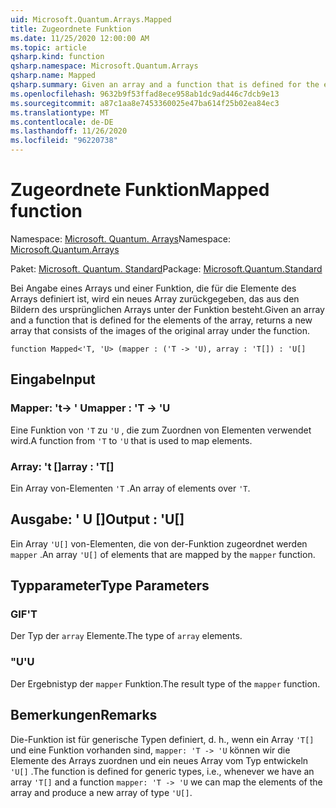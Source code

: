 ```yaml
---
uid: Microsoft.Quantum.Arrays.Mapped
title: Zugeordnete Funktion
ms.date: 11/25/2020 12:00:00 AM
ms.topic: article
qsharp.kind: function
qsharp.namespace: Microsoft.Quantum.Arrays
qsharp.name: Mapped
qsharp.summary: Given an array and a function that is defined for the elements of the array, returns a new array that consists of the images of the original array under the function.
ms.openlocfilehash: 9632b9f53ffad8ece958ab1dc9ad446c7dcb9e13
ms.sourcegitcommit: a87c1aa8e7453360025e47ba614f25b02ea84ec3
ms.translationtype: MT
ms.contentlocale: de-DE
ms.lasthandoff: 11/26/2020
ms.locfileid: "96220738"
---
```

# <a name="mapped-function"></a><span data-ttu-id="96d7c-102">Zugeordnete Funktion</span><span class="sxs-lookup"><span data-stu-id="96d7c-102">Mapped function</span></span>

<span data-ttu-id="96d7c-103">Namespace: [Microsoft. Quantum. Arrays](xref:Microsoft.Quantum.Arrays)</span><span class="sxs-lookup"><span data-stu-id="96d7c-103">Namespace: [Microsoft.Quantum.Arrays](xref:Microsoft.Quantum.Arrays)</span></span>

<span data-ttu-id="96d7c-104">Paket: [Microsoft. Quantum. Standard](https://nuget.org/packages/Microsoft.Quantum.Standard)</span><span class="sxs-lookup"><span data-stu-id="96d7c-104">Package: [Microsoft.Quantum.Standard](https://nuget.org/packages/Microsoft.Quantum.Standard)</span></span>


<span data-ttu-id="96d7c-105">Bei Angabe eines Arrays und einer Funktion, die für die Elemente des Arrays definiert ist, wird ein neues Array zurückgegeben, das aus den Bildern des ursprünglichen Arrays unter der Funktion besteht.</span><span class="sxs-lookup"><span data-stu-id="96d7c-105">Given an array and a function that is defined for the elements of the array, returns a new array that consists of the images of the original array under the function.</span></span>

```qsharp
function Mapped<'T, 'U> (mapper : ('T -> 'U), array : 'T[]) : 'U[]
```


## <a name="input"></a><span data-ttu-id="96d7c-106">Eingabe</span><span class="sxs-lookup"><span data-stu-id="96d7c-106">Input</span></span>

### <a name="mapper--t---u"></a><span data-ttu-id="96d7c-107">Mapper: 't-> ' U</span><span class="sxs-lookup"><span data-stu-id="96d7c-107">mapper : 'T -> 'U</span></span>

<span data-ttu-id="96d7c-108">Eine Funktion von `'T` zu `'U` , die zum Zuordnen von Elementen verwendet wird.</span><span class="sxs-lookup"><span data-stu-id="96d7c-108">A function from `'T` to `'U` that is used to map elements.</span></span>


### <a name="array--t"></a><span data-ttu-id="96d7c-109">Array: 't []</span><span class="sxs-lookup"><span data-stu-id="96d7c-109">array : 'T[]</span></span>

<span data-ttu-id="96d7c-110">Ein Array von-Elementen `'T` .</span><span class="sxs-lookup"><span data-stu-id="96d7c-110">An array of elements over `'T`.</span></span>



## <a name="output--u"></a><span data-ttu-id="96d7c-111">Ausgabe: ' U []</span><span class="sxs-lookup"><span data-stu-id="96d7c-111">Output : 'U[]</span></span>

<span data-ttu-id="96d7c-112">Ein Array `'U[]` von-Elementen, die von der-Funktion zugeordnet werden `mapper` .</span><span class="sxs-lookup"><span data-stu-id="96d7c-112">An array `'U[]` of elements that are mapped by the `mapper` function.</span></span>

## <a name="type-parameters"></a><span data-ttu-id="96d7c-113">Typparameter</span><span class="sxs-lookup"><span data-stu-id="96d7c-113">Type Parameters</span></span>

### <a name="t"></a><span data-ttu-id="96d7c-114">GIF</span><span class="sxs-lookup"><span data-stu-id="96d7c-114">'T</span></span>

<span data-ttu-id="96d7c-115">Der Typ der `array` Elemente.</span><span class="sxs-lookup"><span data-stu-id="96d7c-115">The type of `array` elements.</span></span>
### <a name="u"></a><span data-ttu-id="96d7c-116">"U</span><span class="sxs-lookup"><span data-stu-id="96d7c-116">'U</span></span>

<span data-ttu-id="96d7c-117">Der Ergebnistyp der `mapper` Funktion.</span><span class="sxs-lookup"><span data-stu-id="96d7c-117">The result type of the `mapper` function.</span></span>

## <a name="remarks"></a><span data-ttu-id="96d7c-118">Bemerkungen</span><span class="sxs-lookup"><span data-stu-id="96d7c-118">Remarks</span></span>

<span data-ttu-id="96d7c-119">Die-Funktion ist für generische Typen definiert, d. h., wenn ein Array `'T[]` und eine Funktion vorhanden sind, `mapper: 'T -> 'U` können wir die Elemente des Arrays zuordnen und ein neues Array vom Typ entwickeln `'U[]` .</span><span class="sxs-lookup"><span data-stu-id="96d7c-119">The function is defined for generic types, i.e., whenever we have an array `'T[]` and a function `mapper: 'T -> 'U` we can map the elements of the array and produce a new array of type `'U[]`.</span></span>
